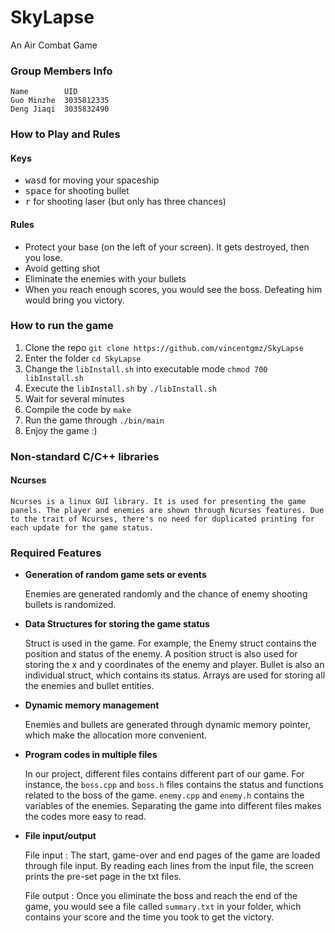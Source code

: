 # SkyLapse
An Air Combat Game

### Group Members Info
    Name        UID
    Guo Minzhe  3035812335
    Deng Jiaqi  3035832490

### How to Play and Rules

#### Keys

- <kbd>w</kbd><kbd>a</kbd><kbd>s</kbd><kbd>d</kbd> for moving your spaceship
- <kbd>space</kbd> for shooting bullet
- <kbd>r</kbd> for shooting laser (but only has three chances)

#### Rules

- Protect your base (on the left of your screen). It gets destroyed, then you lose.
- Avoid getting shot
- Eliminate the enemies with your bullets
- When you reach enough scores, you would see the boss. Defeating him would bring you victory.

### How to run the game

1. Clone the repo `git clone https://github.com/vincentgmz/SkyLapse`
2. Enter the folder `cd SkyLapse`
3. Change the `libInstall.sh` into executable mode `chmod 700 libInstall.sh`
4. Execute the `libInstall.sh` by `./libInstall.sh`
5. Wait for several minutes
6. Compile the code by `make`
7. Run the game through `./bin/main`
8. Enjoy the game :)

### Non-standard C/C++ libraries

#### Ncurses

    Ncurses is a linux GUI library. It is used for presenting the game panels. The player and enemies are shown through Ncurses features. Due to the trait of Ncurses, there's no need for duplicated printing for each update for the game status.

### Required Features

- **Generation of random game sets or events**

    Enemies are generated randomly and the chance of enemy shooting bullets is randomized. 

- **Data Structures for storing the game status**

    Struct is used in the game. For example, the Enemy struct contains the position and status of the enemy.
    A position struct is also used for storing the x and y coordinates of the enemy and player.
    Bullet is also an individual struct, which contains its status.
    Arrays are used for storing all the enemies and bullet entities.

- **Dynamic memory management**

    Enemies and bullets are generated through dynamic memory pointer, which make the allocation more convenient.
    
- **Program codes in multiple files**
    
    In our project, different files contains different part of our game. For instance, the `boss.cpp` and `boss.h` files contains the status and functions related to the boss of the game. `enemy.cpp` and `enemy.h` contains the variables of the enemies. Separating the game into different files makes the codes more easy to read.

- **File input/output**

    File input : The start, game-over and end pages of the game are loaded through file input. By reading each lines from the input file, the screen prints the pre-set page in the txt files.

    File output : Once you eliminate the boss and reach the end of the game, you would see a file called `summary.txt` in your folder, which contains your score and the time you took to get the victory.
